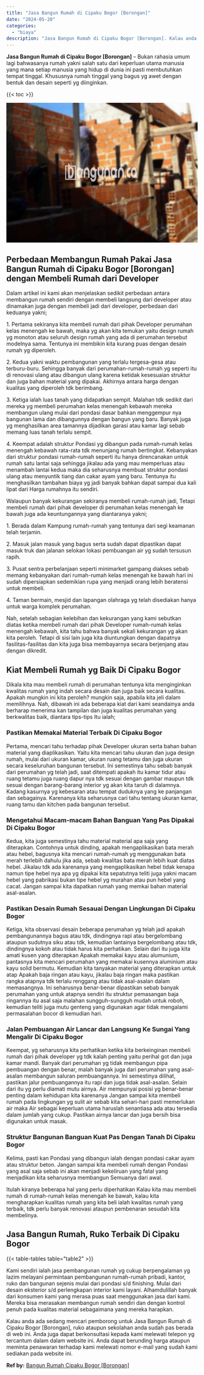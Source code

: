 ```yaml
---
title: "Jasa Bangun Rumah di Cipaku Bogor [Borongan]"
date: "2024-05-20"
categories: 
  - "biaya"
description: "Jasa Bangun Rumah di Cipaku Bogor [Borongan]. Kalau anda ada sedang mencari pemborong untuk Jasa Bangun Rumah di Cipaku Bogor [Borongan], ruko ataupun seko..."
---
```


**Jasa Bangun Rumah di Cipaku Bogor \[Borongan\]** – Bukan rahasia umum lagi bahwasanya rumah yakni salah satu dari keperluan utama manusia yang mana setiap manusia yang hidup di dunia ini pasti membutuhkan tempat tinggal. Khususnya rumah tinggal yang bagus yg awet dengan bentuk dan desain seperti yg diinginkan.

{{< toc >}}

![Jasa Bangun Rumah di Cipaku Bogor [Borongan]](/images/borong-bangunan-24.png)

## Perbedaan Membangun Rumah Pakai Jasa Bangun Rumah di Cipaku Bogor \[Borongan\] dengan Membeli Rumah dari Developer

Dalam artikel ini kami akan menjelaskan sedikit perbedaan antara membangun rumah sendiri dengan membeli langsung dari developer atau dinamakan juga dengan membeli jadi dari developer, perbedaan dari keduanya yakni;

1\. Pertama sekiranya kita membeli rumah dari pihak Developer perumahan kelas menengah ke bawah, maka yg akan kita temukan yaitu design rumah yg monoton atau seluruh design rumah yang ada di perumahan tersebut modelnya sama. Tentunya ini membikin kita kurang puas dengan desain rumah yg diperoleh.

2\. Kedua yakni waktu pembangunan yang terlalu tergesa-gesa atau terburu-buru. Sehingga banyak dari perumahan-rumah-rumah yg seperti itu di renovasi ulang atau dibangun ulang karena ketidak kesesuaian struktur dan juga bahan material yang dipakai. Akhirnya antara harga dengan kualitas yang diperoleh tdk berimbang.

3\. Ketiga ialah luas tanah yang didapatkan sempit. Malahan tdk sedikit dari mereka yg membeli perumahan kelas menengah kebawah mereka membangun ulang mulai dari pondasi dasar bahkan menggempur nya bangunan lama dan dibangunnya dengan bangun yang baru. Banyak juga yg menghasilkan area tamannya dijadikan garasi atau kamar lagi sebab memang luas tanah terlalu sempit.

4\. Keempat adalah struktur Pondasi yg dibangun pada rumah-rumah kelas menengah kebawah rata-rata tdk menunjang rumah bertingkat. Kebanyakan dari struktur pondasi rumah-rumah seperti itu hanya direncanakan untuk rumah satu lantai saja sehingga jikalau ada yang mau memperluas atau menambah lantai kedua maka dia seharusnya membuat struktur pondasi ulang atau menyuntik tiang dan cakar ayam yang baru. Tentunya itu menghasilkan tambahan biaya yg jadi banyak bahkan dapat sampai dua kali lipat dari Harga rumahnya itu sendiri.

Walaupun banyak kekurangan sekiranya membeli rumah-rumah jadi, Tetapi membeli rumah dari pihak developer di perumahan kelas menengah ke bawah juga ada keuntungannya yang diantaranya yakni;

1\. Berada dalam Kampung rumah-rumah yang tentunya dari segi keamanan telah terjamin.

2\. Masuk jalan masuk yang bagus serta sudah dapat dipastikan dapat masuk truk dan jalanan selokan lokasi pembuangan air yg sudah tersusun rapih.

3\. Pusat sentra perbelanjaan seperti minimarket gampang diakses sebab memang kebanyakan dari rumah-rumah kelas menengah ke bawah hari ini sudah dipersiapkan sedemikian rupa yang menjadi orang lebih beratensi untuk membeli.

4\. Taman bermain, mesjid dan lapangan olahraga yg telah disediakan hanya untuk warga komplek perumahan.

Nah, setelah sebagian kelebihan dan kekurangan yang kami sebutkan diatas ketika membeli rumah dari pihak Developer rumah-rumah kelas menengah kebawah, kita tahu bahwa banyak sekali kekurangan yg akan kita peroleh. Tetapi di sisi lain juga kita diuntungkan dengan dapatnya fasilitas-fasilitas dan kita juga bisa membayarnya secara berjenjang atau dengan dikredit.

## Kiat Membeli Rumah yg Baik Di Cipaku Bogor

Dikala kita mau membeli rumah di perumahan tentunya kita menginginkan kwalitas rumah yang indah secara desain dan juga baik secara kualitas. Apakah mungkin ini kita peroleh? mungkin saja, apabila kita jeli dalam memilihnya. Nah, dibawah ini ada beberapa kiat dari kami seandainya anda berharap menerima kan tampilan dan juga kualitas perumahan yang berkwalitas baik, diantara tips-tips Itu ialah;

### Pastikan Memakai Material Terbaik Di Cipaku Bogor

Pertama, mencari tahu terhadap pihak Developer ukuran serta bahan bahan material yang diaplikasikan. Yaitu kita mencari tahu ukuran dan juga design rumah, mulai dari ukuran kamar, ukuran ruang tetamu dan juga ukuran secara keseluruhan bangunan tersebut. Ini semestinya tahu sebab banyak dari perumahan yg telah jadi, saat ditempati apakah itu kamar tidur atau ruang tetamu juga ruang dapur nya tdk sesuai dengan gambar maupun tdk sesuai dengan barang-barang interior yg akan kita taruh di dalamnya. Kadang kasurnya yg kebesaran atau tempat duduknya yang ke panjangan dan sebagainya. Karenanya kita seharusnya cari tahu tentang ukuran kamar, ruang tamu dan kitchen pada bangunan tersebut.

### Mengetahui Macam-macam Bahan Banguan Yang Pas Dipakai Di Cipaku Bogor

Kedua, kita juga semestinya tahu material material apa saja yang diterapkan. Contohnya untuk dinding, apakah mengaplikasikan bata merah atau hebel, bagusnya kita mencari rumah-rumah yg menggunakan bata merah terlebih dahulu jika ada, sebab kwalitas bata merah lebih kuat diatas hebel. Jikalau tdk ada karenanya yang mengaplikasikan hebel tidak kenapa namun tipe hebel nya apa yg dipakai kita sepatutnya teliti juga yakni macam hebel yang pabrikasi bukan tipe hebel yg murahan atau pun hebel yang cacat. Jangan sampai kita dapatkan rumah yang memkai bahan material asal-asalan.

### Pastikan Desain Rumah Sesauai Dengan Lingkungan Di Cipaku Bogor

Ketiga, kita observasi desain beberapa perumahan yg telah jadi apakah pembangunannya bagus atau tdk, dindingnya rapi atau bergelombang ataupun sudutnya siku atau tdk, kemudian lantainya bergelombang atau tdk, dindingnya kokoh atau tidak harus kita perhatikan. Selain dari itu juga kita amati kusen yang diterapkan Apakah memakai kayu atau alumunium, pantasnya kita mencari perumahan yang memakai kusennya aluminium atau kayu solid bermutu. Kemudian kita tanyakan material yang diterapkan untuk atap Apakah baja ringan atau kayu, jikalau baja ringan maka pastikan rangka atapnya tdk terlalu renggang atau tidak asal-asalan dalam memasangnya. Ini seharusnya benar-benar dipastikan sebab banyak perumahan yang untuk atapnya sendiri itu struktur pemasangan baja ringannya itu asal saja malahan sungguh-sungguh mudah untuk roboh, kemudian teliti juga mutu genteng yang digunakan agar tidak mengalami permasalahan bocor di kemudian hari.

### Jalan Pembuangan Air Lancar dan Langsung Ke Sungai Yang Mengalir Di Cipaku Bogor

Keempat, yg seharusnya kita perhatikan ketika kita berkeinginan membeli rumah dari pihak developer yg tdk kalah penting yaitu perihal got dan juga kamar mandi. Banyak dari perumahan yg tidak membangun pipa pembuangan dengan benar, malah banyak juga dari perumahan yang asal-asalan membangun saluran pembuangannya. Ini semestinya dilihat, pastikan jalur pembuangannya itu rapi dan juga tidak asal-asalan. Selain dari itu yg perlu diamati mutu airnya. Air mempunyai posisi yg benar-benar penting dalam kehidupan kita karenanya Jangan sampai kita membeli rumah pada lingkungan yg sulit air sebab kita sehari-hari pasti memerlukan air maka Air sebagai keperluan utama haruslah senantiasa ada atau tersedia dalam jumlah yang cukup. Pastikan airnya lancar dan juga bersih bisa digunakan untuk masak.

### Struktur Bangunan Banguan Kuat Pas Dengan Tanah Di Cipaku Bogor

Kelima, pasti kan Pondasi yang dibangun ialah dengan pondasi cakar ayam atau struktur beton. Jangan sampai kita membeli rumah dengan Pondasi yang asal saja sebab ini akan menjadi kekeliruan yang fatal yang menjadikan kita seharusnya membangun Semuanya dari awal.

Itulah kiranya beberapa hal yang perlu diperhatikan Kalau kita mau membeli rumah di rumah-rumah kelas menengah ke bawah, kalau kita mengharapkan kualitas rumah yang kita beli ialah kwalitas rumah yang terbaik, tdk perlu banyak renovasi ataupun pembenaran sesudah kita membelinya.

## Jasa Bangun Rumah, Ruko Terbaik Di Cipaku Bogor

{{< table-tables table="table2" >}}

Kami sendiri ialah jasa pembangunan rumah yg cukup berpengalaman yg lazim melayani permintaan pembangunan rumah-rumah pribadi, kantor, ruko dan bangunan sejenis mulai dari pondasi s/d finishing. Mulai dari desain eksterior s/d perlengkapan interior kami layani. Alhamdulillah banyak dari konsumen kami yang merasa puas saat menggunakan jasa dari kami. Mereka bisa merasakan membangun rumah sendiri dan dengan kontrol penuh pada kualitas material sebagaimana yang mereka harapkan.

Kalau anda ada sedang mencari pemborong untuk Jasa Bangun Rumah di Cipaku Bogor \[Borongan\], ruko ataupun sekolahan anda sudah pas berada di web ini. Anda juga dapat berkonsultasi kepada kami melewati telepon yg tercantum dalam dalam website ini. Anda dapat berunding harga ataupun meminta penawaran terhadap kami melewati nomor e-mail yang sudah kami sediakan pada website ini.

**Ref by:** [Bangun Rumah Cipaku Bogor [Borongan]](https://id.wikipedia.org/wiki/Bangun)
